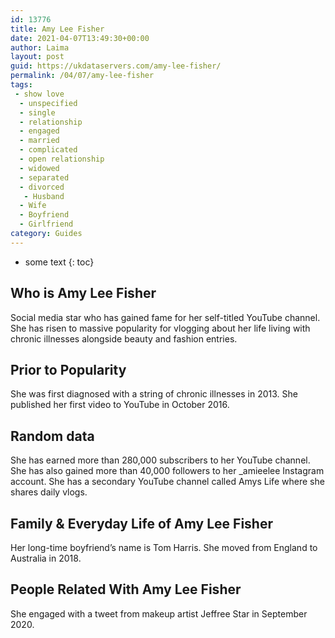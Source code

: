 ```yaml
---
id: 13776
title: Amy Lee Fisher
date: 2021-04-07T13:49:30+00:00
author: Laima
layout: post
guid: https://ukdataservers.com/amy-lee-fisher/
permalink: /04/07/amy-lee-fisher
tags:
 - show love
  - unspecified
  - single
  - relationship
  - engaged
  - married
  - complicated
  - open relationship
  - widowed
  - separated
  - divorced
   - Husband
  - Wife
  - Boyfriend
  - Girlfriend
category: Guides
---
```


* some text
{: toc}


## Who is Amy Lee Fisher
                  
                  
                  
Social media star who has gained fame for her self-titled YouTube channel. She has risen to massive popularity for vlogging about her life living with chronic illnesses alongside beauty and fashion entries.  
                  
              
            
              
            
                
                
                
## Prior to Popularity
                  
                  
                  
She was first diagnosed with a string of chronic illnesses in 2013. She published her first video to YouTube in October 2016. 
                  
              
            
              
            
                
                
                
## Random data
                  
                  
                  
She has earned more than 280,000 subscribers to her YouTube channel. She has also gained more than 40,000 followers to her _amieelee Instagram account. She has a secondary YouTube channel called Amys Life where she shares daily vlogs. 
                  
              
            
              
            
                
                
                
## Family & Everyday Life of Amy Lee Fisher
                  
                  
                  
Her long-time boyfriend&#8217;s name is Tom Harris. She moved from England to Australia in 2018. 
                  
              
            
              
            
                
                
                
## People Related With Amy Lee Fisher
                  
                  
                  
She engaged with a tweet from makeup artist Jeffree Star in September 2020.
                  
              
            
              
            
                
              
            
              
              
            
            
              
            
          
          
          